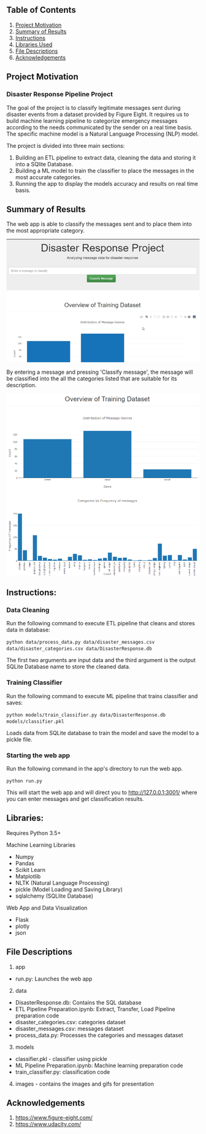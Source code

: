 ## Table of Contents
1. [Project Motivation](#motivation)
2. [Summary of Results](#results)
3. [Instructions](#instructions)
4. [Libraries Used](#libraries)
5. [File Descriptions](#descriptions)
6. [Acknowledgements](#acknowledgements)

## Project Motivation <a name="motivation"></a>
### Disaster Response Pipeline Project
The goal of the project is to classify legitimate messages sent during disaster events from a dataset provided by Figure Eight. 
It requires us to build machine learning pipeline to categorize emergency messages according to the needs communicated by the sender on a real time basis.
The specific machine model is a Natural Language Processing (NLP) model.

The project is divided into three main sections:

1. Building an ETL pipeline to extract data, cleaning the data and storing it into a SQlite Database.
2. Building a ML model to train the classifier to place the messages in the most accurate categories.
3. Running the app to display the models accuracy and results on real time basis.

## Summary of Results <a name="results"></a>
The web app is able to classify the messages sent and to place them into the most appropriate category.

![Disaster Response Pipeline](https://raw.githubusercontent.com/peterle93/Disaster-Response-Pipeline/master/images/Disaster%20Gif.gif)

By entering a message and pressing 'Classify message', the message will be classified into the all the categories listed that are suitable for its description.

![Disaster Response Pipeline](https://raw.githubusercontent.com/peterle93/Disaster-Response-Pipeline/master/images/Disaster1.png)

## Instructions: <a name="instructions"></a>

### Data Cleaning

Run the following command to execute ETL pipeline that cleans and stores data in database:

`python data/process_data.py data/disaster_messages.csv data/disaster_categories.csv data/DisasterResponse.db`

The first two arguments are input data and the third argument is the output SQLite Database name to store the cleaned data. 

### Training Classifier

Run the following command to execute ML pipeline that trains classifier and saves:

`python models/train_classifier.py data/DisasterResponse.db models/classifier.pkl`

Loads data from SQLite database to train the model and save the model to a pickle file.

### Starting the web app

Run the following command in the app's directory to run the web app.

`python run.py`

This will start the web app and will direct you to http://127.0.0.1:3001/ where you can enter messages and get classification results.

## Libraries: <a name="libraries"></a>
Requires Python 3.5+

Machine Learning Libraries
- Numpy
- Pandas
- Scikit Learn
- Matplotlib
- NLTK (Natural Language Processing)
- pickle (Model Loading and Saving Library)
- sqlalchemy (SQLlite Database)

Web App and Data Visualization
- Flask 
- plotly
- json

## File Descriptions <a name="descriptions"></a>
1. app
- run.py: Launches the web app 
2. data 
- DisasterResponse.db: Contains the SQL database 
- ETL Pipeline Preparation.ipynb: Extract, Transfer, Load Pipeline preparation code
- disaster_categories.csv: categories dataset
- disaster_messages.csv: messages dataset
- process_data.py: Processes the categories and messages dataset
3. models 
- classifier.pkl - classifier using pickle
- ML Pipeline Preparation.ipynb: Machine learning preparation code
- train_classifier.py: classification code 
4. images - contains the images and gifs for presentation
    
## Acknowledgements <a name="acknowledgements"></a>

1. https://www.figure-eight.com/
2. https://www.udacity.com/
